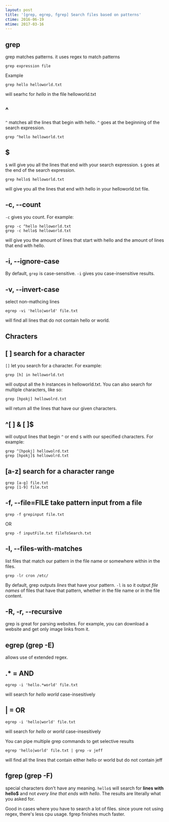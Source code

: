 ```yaml
---
layout: post
title: '[grep, egrep, fgrep] Search files based on patterns'
ctime: 2016-06-19
mtime: 2017-03-16
---
```


grep
---
grep matches patterns. it uses regex to match patterns

    grep expression file

Example

    grep hello helloworld.txt

will searhc for _hello_ in the file helloworld.txt

## ^
`^` matches all the lines that begin with hello. `^` goes at the beginning of the search expression.

    grep ^hello helloworld.txt

## $
`$` will give you all the lines that end with your search expression. `$` goes at the end of the search expression.

    grep hello$ helloworld.txt 

will give you all the lines that end with hello in your helloworld.txt file.

## -c, --count
`-c` gives you count. For example:

    grep -c ^hello helloworld.txt
    grep -c hello$ helloworld.txt
will give you the amount of lines that start with hello and the amount of lines that end with hello.

## -i, --ignore-case
By default, `grep` is case-sensitive. `-i` gives you case-insensitive results.

## -v, --invert-case
select non-mathcing lines

    egrep -vi 'hello|world' file.txt

will find all lines that do not contain hello or world.

## Chracters
## [ ] search for a character
`[]` let you search for a character. For example:

    grep [h] in helloworld.txt

will output all the _h_ instances in helloworld.txt. You can also search for multiple characters, like so:

    grep [hpokj] hellowolrd.txt
will return all the lines that have our given characters.

## ^[ ] & [ ]$
will output lines that begin `^` or end `$` with our specified characters. For example:

    grep ^[hpokj] hellowolrd.txt
    grep [hpokj]$ hellowolrd.txt

## [a-z] search for a character range

    grep [a-g] file.txt
    grep [1-9] file.txt

## -f, --file=FILE take pattern input from a file

    grep -f grepinput file.txt
OR

    grep -f inputFile.txt fileToSearch.txt

## -l, --files-with-matches
list files that match our pattern in the file name or somewhere within in the files.

    grep -lr cron /etc/

By default, grep outputs _lines_ that have your pattern. `-l` is so it output _file names_ of files that have that pattern, whether in the file name or in the file content.
## -R, -r, --recursive

grep is great for parsing websites. For example, you can download a website and get only image links from it.


egrep (grep -E)
---
allows use of extended regex.

## .* = AND

    egrep -i 'hello.*world' file.txt
will search for _hello world_ case-insesitively

## | = OR

    egrep -i 'hello|world' file.txt
will search for _hello_ or _world_ case-insesitively

You can pipe multiple grep commands to get selective results

    egrep 'hello|world' file.txt | grep -v jeff
will find all the lines that contain either hello or world but do not contain jeff

fgrep (grep -F)
---
special characters don't have any meaning. `hello$` will search for **lines with hello$** and not _every line that ends with hello_. The results are literally what you asked for.

Good in cases where you have to search a lot of files. since youre not using regex, there's less cpu usage. fgrep finishes much faster.